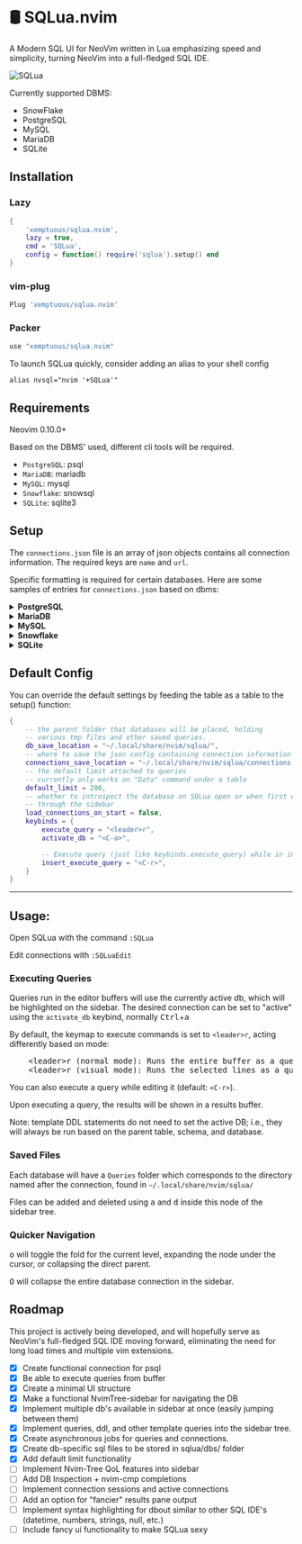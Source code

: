 # 🛢️ SQLua.nvim

A Modern SQL UI for NeoVim written in Lua emphasizing speed and simplicity, turning NeoVim into a full-fledged SQL IDE.

![SQLua](img/sqlua_example.png)

Currently supported DBMS:
* SnowFlake
* PostgreSQL
* MySQL
* MariaDB
* SQLite

## Installation

### Lazy

```lua
{
    'xemptuous/sqlua.nvim',
    lazy = true,
    cmd = 'SQLua',
    config = function() require('sqlua').setup() end
}
```
### vim-plug

```lua
Plug 'xemptuous/sqlua.nvim'
```

### Packer
```lua
use "xemptuous/sqlua.nvim"
```

To launch SQLua quickly, consider adding an alias to your shell config
```
alias nvsql="nvim '+SQLua'"
```

## Requirements

Neovim 0.10.0+

Based on the DBMS' used, different cli tools will be required. 

* `PostgreSQL`: psql
* `MariaDB`: mariadb
* `MySQL`: mysql
* `Snowflake`: snowsql
* `SQLite`: sqlite3

## Setup

The `connections.json` file is an array of json objects contains all connection information. The required keys are `name` and `url`.

Specific formatting is required for certain databases. Here are some samples of entries for `connections.json` based on dbms:

<details>
  <summary><strong>PostgreSQL</strong></summary>

  ```json
  {
      "name": "mydb",
      "url": "postgres://admin:pass@localhost:5432/mydb"
  }
  ```

</details>
<details>
  <summary><strong>MariaDB</strong></summary>

  ```json
  {
      "name": "mydb",
      "url": "mariadb://admin:pass@localhost:5432/mydb"
  }
  ```
</details>
<details>
  <summary><strong>MySQL</strong></summary>

  ```json
  {
      "name": "mydb",
      "url": "mysql://admin:pass@localhost:5432/mydb"
  }
  ```
</details>
<details>
  <summary><strong>Snowflake</strong></summary>

  >  snowsql client will handle all connections 

  ```json
  {
      "name": "mydb",
      "url": "snowflake"
  }
  ```
</details>
<details>
  <summary><strong>SQLite</strong></summary>

  ```json
  {
      "name": "mydb",
      "url": "/path/to/database/file.db"
  }
  ```
</details>

## Default Config

You can override the default settings by feeding the table as a table to the setup() function:
```lua
{
    -- the parent folder that databases will be placed, holding
    -- various tmp files and other saved queries.
    db_save_location = "~/.local/share/nvim/sqlua/",
    -- where to save the json config containing connection information
    connections_save_location = "~/.local/share/nvim/sqlua/connections.json"
    -- the default limit attached to queries
    -- currently only works on "Data" command under a table
    default_limit = 200,
    -- whether to introspect the database on SQLua open or when first expanded
    -- through the sidebar
    load_connections_on_start = false,
    keybinds = {
        execute_query = "<leader>r",
        activate_db = "<C-a>",

        -- Execute query (just like keybinds.execute_query) while in insert mode for query
        insert_execute_query = "<C-r>",
    }
}
```
---
## Usage:

Open SQLua with the command `:SQLua`

Edit connections with `:SQLuaEdit`

### Executing Queries
Queries run in the editor buffers will use the currently active db, which will be highlighted on the sidebar. The desired connection
can be set to "active" using the `activate_db` keybind, normally <kbd>Ctrl</kbd>+<kbd>a</kbd>

By default, the keymap to execute commands is set to `<leader>r`, acting differently based on mode:

<pre>
    <kdb>&lt;leader>r</kbd> (normal mode): Runs the entire buffer as a query.
    <kdb>&lt;leader>r</kbd> (visual mode): Runs the selected lines as a query. (visual, visual block, and/or visual line)
</pre>

You can also execute a query while editing it (default: `<C-r>`).

Upon executing a query, the results will be shown in a results buffer.

Note: template DDL statements do not need to set the active DB; i.e., they will always
be run based on the parent table, schema, and database.

### Saved Files
Each database will have a `Queries` folder which corresponds to the directory named after the connection, found in `~/.local/share/nvim/sqlua/`

Files can be added and deleted using <kbd>a</kbd> and <kbd>d</kbd> inside this node of the sidebar tree.

### Quicker Navigation
<kbd>o</kbd> will toggle the fold for the current level, expanding the node under the cursor, or collapsing the direct parent.

<kbd>O</kbd> will collapse the entire database connection in the sidebar.

## Roadmap

This project is actively being developed, and will hopefully serve as NeoVim's full-fledged SQL IDE moving forward, eliminating the need for long load times and multiple vim extensions.

- [x] Create functional connection for psql
- [x] Be able to execute queries from buffer
- [x] Create a minimal UI structure
- [x] Make a functional NvimTree-sidebar for navigating the DB
- [x] Implement multiple db's available in sidebar at once (easily jumping between them)
- [x] Implement queries, ddl, and other template queries into the sidebar tree.
- [x] Create asynchronous jobs for queries and connections.
- [x] Create db-specific sql files to be stored in sqlua/dbs/<dbname> folder
- [x] Add default limit functionality
- [ ] Implement Nvim-Tree QoL features into sidebar
- [ ] Add DB Inspection + nvim-cmp completions
- [ ] Implement connection sessions and active connections
- [ ] Add an option for "fancier" results pane output
- [ ] Implement syntax highlighting for dbout similar to other SQL IDE's (datetime, numbers, strings, null, etc.)
- [ ] Include fancy ui functionality to make SQLua sexy
